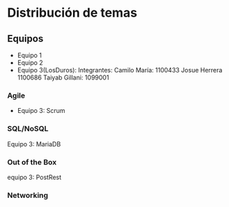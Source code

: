 # Distribución de temas

## Equipos

- Equipo 1
- Equipo 2
- Equipo 3(LosDuros):
    Integrantes:
        Camilo María: 1100433
        Josue Herrera 1100686
        Taiyab Gillani: 1099001

### Agile
- Equipo 3: Scrum
### SQL/NoSQL
  Equipo 3: MariaDB
### Out of the Box
 equipo 3: PostRest
### Networking 